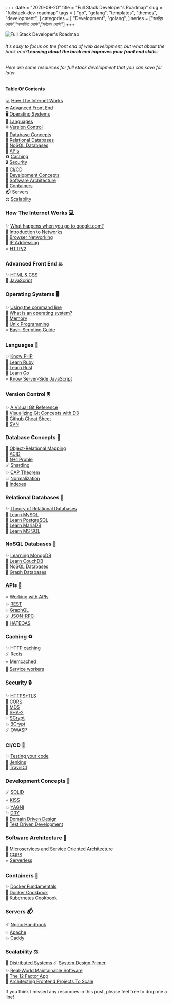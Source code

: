 +++
date = "2020-08-20"
title = "Full Stack Developer's Roadmap"
slug = "fullstack-dev-roadmap"
tags = [
    "go",
    "golang",
    "templates",
    "themes",
    "development",
]
categories = [
    "Development",
    "golang",
]
series = ["জনপ্রিয় পোস্ট","সম্পর্কিত পোস্ট","সর্বশেষ পোস্ট"]
+++

![Full Stack Developer's Roadmap](https://res.cloudinary.com/practicaldev/image/fetch/s--yZ-A1RXK--/c_imagga_scale,f_auto,fl_progressive,h_420,q_auto,w_1000/https://dev-to-uploads.s3.amazonaws.com/i/s7cj5qsge61za29lvn4s.jpg)

###### It's easy to focus on the front end of web development, but what about the back end?**Learning about the back end improves your front end skills.**
###### Here are some resources for full stack development that you can save for later.
#### Table Of Contents

💻 [How The Internet Works](https://sohailsami.netlify.app/posts/fullstack-dev-roadmap#how)  
🔚 [Advanced Front End](https://sohailsami.netlify.app/posts/fullstack-dev-roadmap#front)  
🖥 [Operating Systems](https://sohailsami.netlify.app/posts/fullstack-dev-roadmap#OS)  
📕 [Languages](https://sohailsami.netlify.app/posts/fullstack-dev-roadmap#lang)  
🖲 [Version Control](https://sohailsami.netlify.app/posts/fullstack-dev-roadmap#vc)  
📓 [Database Concepts](https://sohailsami.netlify.app/posts/fullstack-dev-roadmap#dc)  
📔 [Relational Databases](https://sohailsami.netlify.app/posts/fullstack-dev-roadmap#rd)  
📗 [NoSQL Databases](https://sohailsami.netlify.app/posts/fullstack-dev-roadmap#nd)  
📨 [APIs](https://sohailsami.netlify.app/posts/fullstack-dev-roadmap#api)  
♻️ [Caching](https://sohailsami.netlify.app/posts/fullstack-dev-roadmap#caching)  
🔒 [Security](https://sohailsami.netlify.app/posts/fullstack-dev-roadmap#sec)  
🧪 [CI/CD](https://sohailsami.netlify.app/posts/fullstack-dev-roadmap#ci)  
📙 [Development Concepts](https://sohailsami.netlify.app/posts/fullstack-dev-roadmap#dev)  
🏯 [Software Architecture](https://sohailsami.netlify.app/posts/fullstack-dev-roadmap#sa)  
🧊 [Containers](https://sohailsami.netlify.app/posts/fullstack-dev-roadmap#cont)  
📬 [Servers](https://sohailsami.netlify.app/posts/fullstack-dev-roadmap#serv)  
⚖️ [Scalablity](https://sohailsami.netlify.app/posts/fullstack-dev-roadmap#scal)  

### How The Internet Works 💻
✨ [What happens when you go to google.com?](https://github.com/alex/what-happens-when)  
🎉 [Introduction to Networks](https://ocw.mit.edu/courses/electrical-engineering-and-computer-science/6-02-introduction-to-eecs-ii-digital-communication-systems-fall-2012/readings/)  
💫 [Browser Networking](https://hpbn.co/)  
🎊 [IP Addressing](https://pages.di.unipi.it/ricci/501302.pdf)  
⭐️ [HTTP/2](https://daniel.haxx.se/http2/)  

### Advanced Front End 🔚
✨ [HTML & CSS](https://learn.shayhowe.com/advanced-html-css/)  
💫 [JavaScript](https://github.com/getify/You-Dont-Know-JS)  

### Operating Systems 🖥
✨ [Using the command line](https://launchschool.com/books/command_line)  
🎉 [What is an operating system?](http://markburgess.org/os/os.pdf)  
💫 [Memory](https://www.akkadia.org/drepper/cpumemory.pdf)  
🎊 [Unix Programming](http://catb.org/esr/writings/taoup/html/)  
⭐️ [Bash-Scripting Guide](https://tldp.org/LDP/abs/html/)  

### Languages 📕
✨ [Know PHP](https://en.wikibooks.org/wiki/PHP_Programming)  
🎉 [Learn Ruby](https://www.rubyguides.com/ruby-tutorial/)  
💫 [Learn Rust](https://doc.rust-lang.org/stable/rust-by-example/)  
🎊 [Learn Go](https://gobyexample.com/)  
⭐️ [Know Server-Side JavaScript](https://github.com/maxogden/art-of-node)  

### Version Control 🖲
✨ [A Visual Git Reference](https://marklodato.github.io/visual-git-guide/index-en.html)  
🎉 [Visualizing Git Concepts with D3](https://onlywei.github.io/explain-git-with-d3/#)  
💫 [Github Cheat Sheet](https://github.com/tiimgreen/github-cheat-sheet)  
🎊 [SVN](https://dev.to/rajbdilip/quick-svn-guide-for-git-users-svn-the-git-way-26al)  

### Database Concepts 📓
🌟 [Object-Relational Mapping](https://dev.to/nielsenjared/what-is-object-relational-mapping-how-to-roll-your-own-javascript-orm-4ni3)  
🎉 [ACID](https://neo4j.com/blog/acid-vs-base-consistency-models-explained/)  
💫 [N+1 Proble](https://medium.com/@bretdoucette/n-1-queries-and-how-to-avoid-them-a12f02345be5)  
☄️ [Sharding](https://www.digitalocean.com/community/tutorials/understanding-database-sharding)  
✨ [CAP Theorem](http://www.julianbrowne.com/article/brewers-cap-theorem)  
💥 [Normalization](https://dev.to/nexttech/database-normalization-explained-5b1a)  
🌟 [Indexes](https://dev.to/helenanders26/sql-series-speed-up-your-queries-with-indexes-3c83)  

### Relational Databases 📔
✨ [Theory of Relational Databases](https://web.cecs.pdx.edu/~maier/TheoryBook/TRD.html)  
🎉 [Learn MySQL](https://www.techotopia.com/index.php/MySQL_Essentials)  
💫 [Learn PostgreSQL](https://www.syncfusion.com/ebooks/postgres)  
🎊 [Learn MariaDB](https://www.tutorialspoint.com/mariadb/index.htm)  
🌟 [Learn MS SQL](https://www.tutorialspoint.com/ms_sql_server/index.htm)  

### NoSQL Databases 📗
✨ [Learning MongoDB](https://github.com/evanlucas/learnyoumongo)  
🎉 [Learn CouchDB](http://guide.couchdb.org/editions/1/en/index.html)  
💫 [NoSQL Databases](https://github.com/evanlucas/learnyoumongo)  
🎊 [Graph Databases](https://graphdatabases.com/)  

### APIs 📨
⭐️ [Working with APIs](https://launchschool.com/books/working_with_apis)  
💥 [REST](https://dev.to/drminnaar/rest-api-guide-14n2)  
💡 [GraphQL](https://dev.to/leonardomso/a-beginners-guide-to-graphql-3kjj)  
☄️ [JSON-RPC](https://dev.to/radixdlt/json-rpc-vs-rest-for-distributed-platform-apis-3n0m)  
🎉 [HATEOAS](https://restcookbook.com/Basics/hateoas/)  

### Caching ♻️
✨ [HTTP caching](https://developer.mozilla.org/en-US/docs/Web/HTTP/Caching)  
☄️ [Redis](https://openmymind.net/2012/1/23/The-Little-Redis-Book/)  
⭐️ [Memcached](https://www.tutorialspoint.com/memcached/index.htm)  
🚀 [Service workers](https://dev.to/blarzhernandez/javascript-service-workers-visualized-1683)  

### Security 🔒
✨ [HTTPS+TLS](https://dev.to/ahmedatefae/web-security-knowledge-you-must-understand-it-part-i-https-tls-ssl-cors-csp-298l)  
🎉 [CORS](https://dev.to/lydiahallie/cs-visualized-cors-5b8h)  
💫 [MD5](https://dev.to/wagslane/very-basic-intro-to-hash-functions-sha-256-md-5-etc-399j)  
🎊 [SHA-2](https://dev.to/wagslane/how-sha-2-works-step-by-step-sha-256-11ci)  
💡 [SCrypt](https://dev.to/wagslane/very-basic-intro-to-the-scrypt-hash-7l5)  
💥 [BCrypt](https://dev.to/sylviapap/bcrypt-explained-4k5c)  
☄️ [OWASP](https://owasp.org/www-project-top-ten/)  

### CI/CD 🧪
✨ [Testing your code](https://dev.to/thejessleigh/different-types-of-testing-explained-1ljo)  
🎉 [Jenkins](https://www.bogotobogo.com/DevOps/Jenkins/images/Intro_install/jenkins-the-definitive-guide.pdf)  
💫 [TravisCI](https://github.com/dwyl/learn-travis)  

### Development Concepts 📙
☄️ [SOLID](https://dev.to/ham8821/solid-principles-to-start-with-object-oriented-programming-1e49)  
⭐️ [KISS](https://dev.to/getd/kiss-keep-it-simple-short-my-tech-writing-principal-jjn)  
💥 [YAGNI](https://dev.to/gonedark/practicing-yagni-3n1d)  
✨ [DRY](https://dev.to/codemouse92/clean-dry-solid-spaghetti-1lgm)  
🎉 [Domain Driven Design](http://www.infoq.com/minibooks/domain-driven-design-quickly)  
🌟 [Test Driven Development](https://github.com/grzesiek-galezowski/tdd-ebook)  

### Software Architecture 🏯
💫 [Microservices and Service Oriented Architecture](https://www.oreilly.com/programming/free/files/microservices-vs-service-oriented-architecture.pdf)  
🎊 [CQRS](https://msdn.microsoft.com/en-us/library/jj554200.aspx)  
⭐️ [Serverless](https://docs.microsoft.com/en-us/dotnet/standard/serverless-architecture/)  

### Containers 🧊
✨ [Docker Fundamentals](https://dev.to/skaytech/docker-fundamentals-2ibi)  
🎉 [Docker Cookbook](https://www.packtpub.com/free-ebooks/docker-cookbook-second-edition)  
💫 [Kubernetes Cookbook](https://www.packtpub.com/free-ebooks/kubernetes-cookbook-second-edition)  

### Servers 📬
☄️ [Nginx Handbook](https://github.com/trimstray/nginx-admins-handbook)  
💡 [Apache](https://httpd.apache.org/)  
💥 [Caddy](https://caddyserver.com/)  

### Scalability ⚖️
💫 [Distributed Systems](http://book.mixu.net/distsys/single-page.html)
☄️ [System Design Primer](https://github.com/donnemartin/system-design-primer)  
✨ [Real-World Maintainable Software](https://www.oreilly.com/content/real-world-maintainable-software/)  
🎉 [The 12 Factor App](https://12factor.net/)  
🌟 [Architecting Frontend Projects To Scale](https://dev.to/mmcshinsky/why-frontend-architecture-matters-1ldj)  

If you think I missed any resources in this post, please feel free to drop me a line!